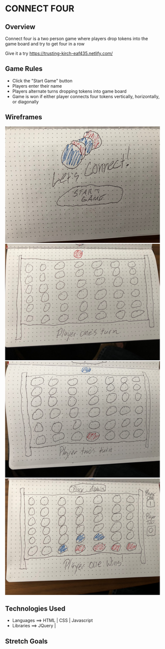 # CONNECT FOUR

## Overview

Connect four is a two person game where players drop tokens into the game board and try to get four in a row

Give it a try
https://trusting-kirch-eaf435.netlify.com/

## Game Rules

* Click the "Start Game" button 
* Players enter their name
* Players alternate turns dropping tokens into game board
* Game is won if either player connects four tokens vertically, horizontally, or diagonally


## Wireframes

![alt text](images/IMG_0569.jpeg "Landing Page")
![alt text](images/IMG_0570.jpeg "Landing Page")
![alt text](images/IMG_0571.jpeg "Landing Page")
![alt text](images/IMG_0572.jpeg "Landing Page")

## Technologies Used

* Languages ==> HTML | CSS | Javascript
* Libraries ==> JQuery | 

## Stretch Goals